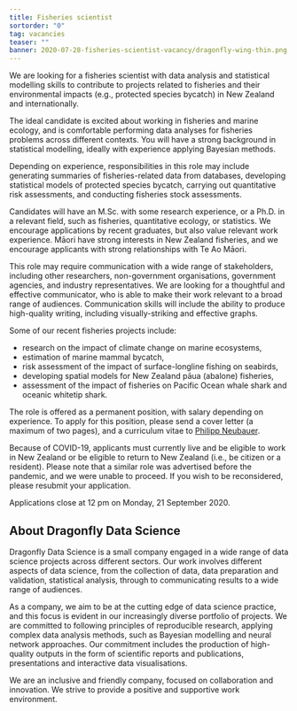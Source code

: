 ```yaml
---
title: Fisheries scientist
sortorder: "0"
tag: vacancies
teaser: ""
banner: 2020-07-28-fisheries-scientist-vacancy/dragonfly-wing-thin.png
---
```

We are looking for a fisheries scientist with data analysis and statistical
modelling skills to contribute to projects related to fisheries and their
environmental impacts (e.g., protected species bycatch) in New Zealand and
internationally.

The ideal candidate is excited about working in fisheries and marine ecology,
and is comfortable performing data analyses for fisheries problems across
different contexts. You will have a strong background in statistical modelling,
ideally with experience applying Bayesian methods.

Depending on experience, responsibilities in this role may include generating
summaries of fisheries-related data from databases, developing statistical models
of protected species bycatch, carrying out quantitative risk assessments, and 
conducting fisheries stock assessments. 

Candidates will have an M.Sc. with some research experience, or a Ph.D. in a
relevant field, such as fisheries, quantitative ecology, or statistics.
We encourage applications by recent graduates, but also value relevant work
experience. Māori have strong interests in New Zealand fisheries, and we encourage
applicants with strong relationships with Te Ao Māori. 

This role may require communication with a wide range of stakeholders, including
other researchers, non-government organisations, government agencies, and
industry representatives. We are looking for a thoughtful and effective
communicator, who is able to make their work relevant to a broad range of
audiences.  Communication skills will include the ability to produce
high-quality writing, including visually-striking and effective graphs.

Some of our recent fisheries projects include:

  * research on the impact of climate change on marine ecosystems,
  * estimation of marine mammal bycatch,
  * risk assessment of the impact of surface-longline fishing on seabirds,
  * developing spatial models for New Zealand pāua (abalone) fisheries,
  * assessment of the impact of fisheries on Pacific Ocean whale shark and oceanic whitetip shark.

The role is offered as a permanent position, with salary depending on
experience.  To apply for this position, please send a cover letter (a maximum
of two pages), and a curriculum vitae to [Philipp Neubauer](mailto:philipp@dragonfly.co.nz).

Because of COVID-19, applicants must currently live and be eligible to work in New Zealand or be eligible to return to New Zealand (i.e., be citizen or a resident). Please note that a similar role was advertised before the pandemic, and we were unable to proceed. If you wish to be reconsidered, please resubmit your application. 

Applications close at 12 pm on Monday, 21 September 2020.

## About Dragonfly Data Science

Dragonfly Data Science is a small company engaged in a wide range of data
science projects across different sectors.  Our work involves different aspects
of data science, from the collection of data, data preparation and validation,
statistical analysis, through to communicating results to a wide range of
audiences.

As a company, we aim to be at the cutting edge of data science practice, and
this focus is evident in our increasingly diverse portfolio of projects. We are
committed to following principles of reproducible research, applying complex
data analysis methods, such as Bayesian modelling  and neural network
approaches. Our commitment includes the production of high-quality outputs in
the form of scientific reports and publications, presentations and interactive
data visualisations.

We are an inclusive and friendly company, focused on collaboration and
innovation.  We strive to provide a positive and supportive work environment.


